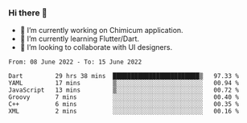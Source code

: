 ### Hi there 👋

<!--
**devcat37/devcat37** is a ✨ _special_ ✨ repository because its `README.md` (this file) appears on your GitHub profile.-->


- 🔭 I’m currently working on Chimicum application.
- 🌱 I’m currently learning Flutter/Dart.
- 👯 I’m looking to collaborate with UI designers.
<!-- - 🤔 I’m looking for help with ... -->

<!--START_SECTION:waka-->

```text
From: 08 June 2022 - To: 15 June 2022

Dart         29 hrs 38 mins  ████████████████████████▒   97.33 %
YAML         17 mins         ▒░░░░░░░░░░░░░░░░░░░░░░░░   00.94 %
JavaScript   13 mins         ▒░░░░░░░░░░░░░░░░░░░░░░░░   00.72 %
Groovy       7 mins          ░░░░░░░░░░░░░░░░░░░░░░░░░   00.40 %
C++          6 mins          ░░░░░░░░░░░░░░░░░░░░░░░░░   00.35 %
XML          2 mins          ░░░░░░░░░░░░░░░░░░░░░░░░░   00.16 %
```

<!--END_SECTION:waka-->
